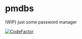 # pmdbs
  (WIP) just some password manager
  
  [![CodeFactor](https://www.codefactor.io/repository/github/th3-fr3d/pmdbs/badge)](https://www.codefactor.io/repository/github/th3-fr3d/pmdbs)
